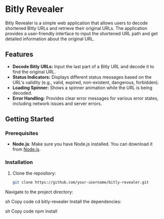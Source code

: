 # Bitly Revealer

Bitly Revealer is a simple web application that allows users to decode shortened Bitly URLs and retrieve their original URLs. The application provides a user-friendly interface to input the shortened URL path and get detailed information about the original URL.

## Features

- **Decode Bitly URLs:** Input the last part of a Bitly URL and decode it to find the original URL.
- **Status Indicators:** Displays different status messages based on the URL's validity (e.g., valid, expired, non-existent, dangerous, forbidden).
- **Loading Spinner:** Shows a spinner animation while the URL is being decoded.
- **Error Handling:** Provides clear error messages for various error states, including network issues and server errors.

## Getting Started

### Prerequisites

- **Node.js**: Make sure you have Node.js installed. You can download it from [Node.js](https://nodejs.org/).

### Installation

1. Clone the repository:

   ```sh
   git clone https://github.com/your-username/bitly-revealer.git
Navigate to the project directory:

sh
Copy code
cd bitly-revealer
Install the dependencies:

sh
Copy code
npm install
